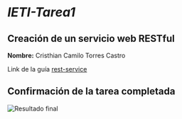 # *IETI-Tarea1*

## Creación de un servicio web RESTful
**Nombre:** Cristhian Camilo Torres Castro

Link de la guía [rest-service](https://spring.io/guides/gs/rest-service/)

## Confirmación de la tarea completada
![Resultado final](https://github.com/cristhianTorre/IETI-Tarea1/img/confirmación.png)